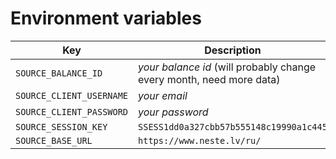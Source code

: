 # Environment variables

|Key|Description|
|---|---|
|`SOURCE_BALANCE_ID`|*your balance id* (will probably change every month, need more data)|
|`SOURCE_CLIENT_USERNAME`|*your email*|
|`SOURCE_CLIENT_PASSWORD`|*your password*|
|`SOURCE_SESSION_KEY`|`SSESS1dd0a327cbb57b555148c19990a1c445`|
|`SOURCE_BASE_URL`|`https://www.neste.lv/ru/`|

